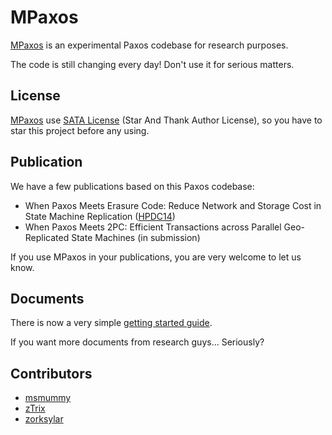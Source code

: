 
# MPaxos


[MPaxos] is an experimental Paxos codebase for research purposes. 

The code is still changing every day! Don't use it for serious matters.

## License

[MPaxos] use [SATA License](LICENSE.txt) (Star And Thank Author License), so you have to star this project before any using. 

## Publication

We have a few publications based on this Paxos codebase:

 - When Paxos Meets Erasure Code: Reduce Network and Storage Cost in State Machine Replication ([HPDC14](http://www.hpdc.org/2014/program/))
 - When Paxos Meets 2PC: Efficient Transactions across Parallel Geo-Replicated State Machines (in submission)

If you use MPaxos in your publications, you are very welcome to let us know.

## Documents

There is now a very simple [getting started guide](http://mpaxos.com/doc/).

If you want more documents from research guys... Seriously? 

## Contributors

 - [msmummy](https://github.com/msmummy)
 - [zTrix](https://github.com/zTrix)
 - [zorksylar](https://github.com/zorksylar)
  

[MPaxos]:https://github.com/msmummy/mpaxos
